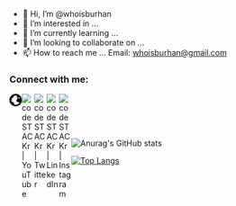 - 👋 Hi, I’m @whoisburhan
- 👀 I’m interested in ...
- 🌱 I’m currently learning ...
- 💞️ I’m looking to collaborate on ...
- 📫 How to reach me ... Email: whoisburhan@gmail.com

### Connect with me:

[<img align="left" alt="codeSTACKr.com" width="22px" src="https://raw.githubusercontent.com/iconic/open-iconic/master/svg/globe.svg" />][website]
[<img align="left" alt="codeSTACKr | YouTube" width="22px" src="https://cdn.jsdelivr.net/npm/simple-icons@v3/icons/youtube.svg" />][youtube]
[<img align="left" alt="codeSTACKr | Twitter" width="22px" src="https://cdn.jsdelivr.net/npm/simple-icons@v3/icons/twitter.svg" />][twitter]
[<img align="left" alt="codeSTACKr | LinkedIn" width="22px" src="https://cdn.jsdelivr.net/npm/simple-icons@v3/icons/linkedin.svg" />][linkedin]
[<img align="left" alt="codeSTACKr | Instagram" width="22px" src="https://cdn.jsdelivr.net/npm/simple-icons@v3/icons/instagram.svg" />][instagram]

<br />

</br></br>

![Anurag's GitHub stats](https://github-readme-stats.vercel.app/api?username=whoisburhan&show_icons=true&theme=radical&count_private=true&hide=stars,prs,issues,contribs)

[![Top Langs](https://github-readme-stats.vercel.app/api/top-langs/?username=whoisburhan&theme=radical)](https://github.com/anuraghazra/github-readme-stats)

<!---
whoisburhan/whoisburhan is a ✨ special ✨ repository because its `README.md` (this file) appears on your GitHub profile.
You can click the Preview link to take a look at your changes.
--->

[website]: https://gameseekers.itch.io/
[twitter]: https://twitter.com/whoisburhan
[youtube]: https://www.youtube.com/channel/UC1sdbmziSR3Abluba5bfQww
[instagram]: https://instagram.com/whoisburhan
[linkedin]: https://www.linkedin.com/in/burhan-uddin-258420148/
